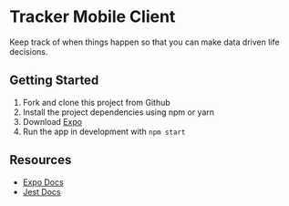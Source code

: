 # Tracker Mobile Client

Keep track of when things happen so that you can make data driven life decisions.

## Getting Started

1. Fork and clone this project from Github
2. Install the project dependencies using npm or yarn
3. Download [Expo](https://expo.dev/tools)
4. Run the app in development with `npm start`

## Resources

- [Expo Docs](https://docs.expo.dev/)
- [Jest Docs](https://jestjs.io/docs/getting-started)
